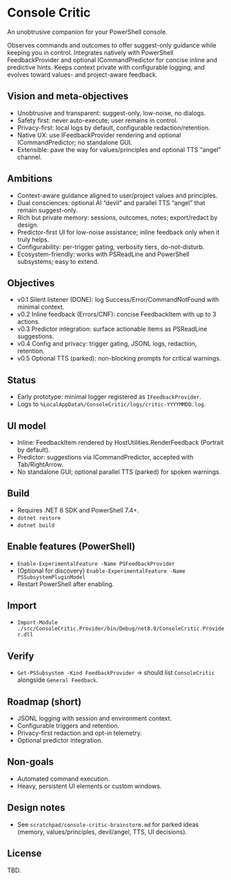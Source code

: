 # Console Critic

An unobtrusive companion for your PowerShell console.

Observes commands and outcomes to offer suggest-only guidance while keeping you in control.
Integrates natively with PowerShell FeedbackProvider and optional ICommandPredictor for concise inline and predictive hints.
Keeps context private with configurable logging, and evolves toward values- and project-aware feedback.

## Vision and meta‑objectives
- Unobtrusive and transparent: suggest-only, low-noise, no dialogs.
- Safety first: never auto-execute; user remains in control.
- Privacy-first: local logs by default, configurable redaction/retention.
- Native UX: use IFeedbackProvider rendering and optional ICommandPredictor; no standalone GUI.
- Extensible: pave the way for values/principles and optional TTS “angel” channel.

## Ambitions
- Context-aware guidance aligned to user/project values and principles.
- Dual consciences: optional AI “devil” and parallel TTS “angel” that remain suggest-only.
- Rich but private memory: sessions, outcomes, notes; export/redact by design.
- Predictor-first UI for low-noise assistance; inline feedback only when it truly helps.
- Configurability: per-trigger gating, verbosity tiers, do-not-disturb.
- Ecosystem-friendly: works with PSReadLine and PowerShell subsystems; easy to extend.

## Objectives
- v0.1 Silent listener (DONE): log Success/Error/CommandNotFound with minimal context.
- v0.2 Inline feedback (Errors/CNF): concise FeedbackItem with up to 3 actions.
- v0.3 Predictor integration: surface actionable items as PSReadLine suggestions.
- v0.4 Config and privacy: trigger gating, JSONL logs, redaction, retention.
- v0.5 Optional TTS (parked): non-blocking prompts for critical warnings.

## Status
- Early prototype: minimal logger registered as `IFeedbackProvider`.
- Logs to `%LocalAppData%/ConsoleCritic/logs/critic-YYYYMMDD.log`.

## UI model
- Inline: FeedbackItem rendered by HostUtilities.RenderFeedback (Portrait by default).
- Predictor: suggestions via ICommandPredictor, accepted with Tab/RightArrow.
- No standalone GUI; optional parallel TTS (parked) for spoken warnings.

## Build
- Requires .NET 8 SDK and PowerShell 7.4+.
- `dotnet restore`
- `dotnet build`

## Enable features (PowerShell)
- `Enable-ExperimentalFeature -Name PSFeedbackProvider`
- (Optional for discovery) `Enable-ExperimentalFeature -Name PSSubsystemPluginModel`
- Restart PowerShell after enabling.

## Import
- `Import-Module ./src/ConsoleCritic.Provider/bin/Debug/net8.0/ConsoleCritic.Provider.dll`

## Verify
- `Get-PSSubsystem -Kind FeedbackProvider` → should list `ConsoleCritic` alongside `General Feedback`.

## Roadmap (short)
- JSONL logging with session and environment context.
- Configurable triggers and retention.
- Privacy-first redaction and opt-in telemetry.
- Optional predictor integration.

## Non-goals
- Automated command execution.
- Heavy, persistent UI elements or custom windows.

## Design notes
- See `scratchpad/console-critic-brainstorm.md` for parked ideas (memory, values/principles, devil/angel, TTS, UI decisions).

## License
TBD.